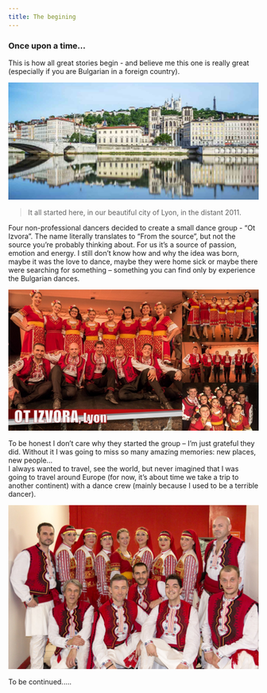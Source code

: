 ```yaml
---
title: The begining
---
```


### Once upon a time… 
This is how all great stories begin - and believe me this one is really great 
(especially if you are Bulgarian in a foreign country).


![GitHub Logo](/img/begining/02.jpg)

>It all started here, in our beautiful city of Lyon, in the distant 2011. 
 
Four non-professional dancers decided to create a small dance group - “Ot Izvora”. 
The name literally translates to “From the source”, but not the source you’re probably thinking about. 
For us it’s a source of passion, emotion and energy. 
I still don’t know how and why the idea was born, maybe it was the love to dance, 
maybe they were home sick or maybe there were searching for something – 
something you can find only by experience the Bulgarian dances.   

![GitHub Logo](/img/begining/03.jpg)

To be honest I don’t care why they started the group – I’m just grateful they did. 
Without it I was going to miss so many amazing memories: new places, new people…  
I always wanted to travel, see the world, but never imagined that I was going to travel around Europe 
(for now, it’s about time we take a trip to another continent) with a dance crew 
(mainly because I used to be a terrible dancer). 

![GitHub Logo](/img/begining/04.jpg)

To be continued..... 